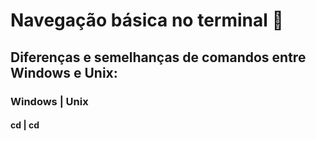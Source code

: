 # Navegação básica no terminal 🛶
## Diferenças e semelhanças de comandos entre Windows e Unix:
### Windows | Unix
#### cd     | cd


